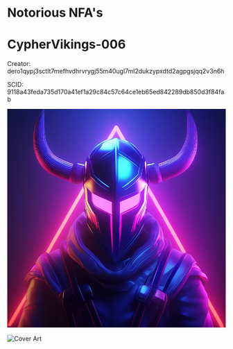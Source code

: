 # Notorious NFA's

# CypherVikings-006

Creator: dero1qypj3sctlt7mefhvdhrvrygj55m40ugl7ml2dukzypxdtd2agpgsjqq2v3n6h

SCID: 9118a43feda735d170a41ef1a29c84c57c64ce1eb65ed842289db850d3f84fab

![Cover Art](https://github.com/Notoriousjoshyb/CypherVikings-006/blob/main/CypherViking-006-IC.png?raw=true)


![Cover Art](https://github.com/Notoriousjoshyb/CypherVikings-NFA/blob/main/CypherViking-CA.png?raw=true)
